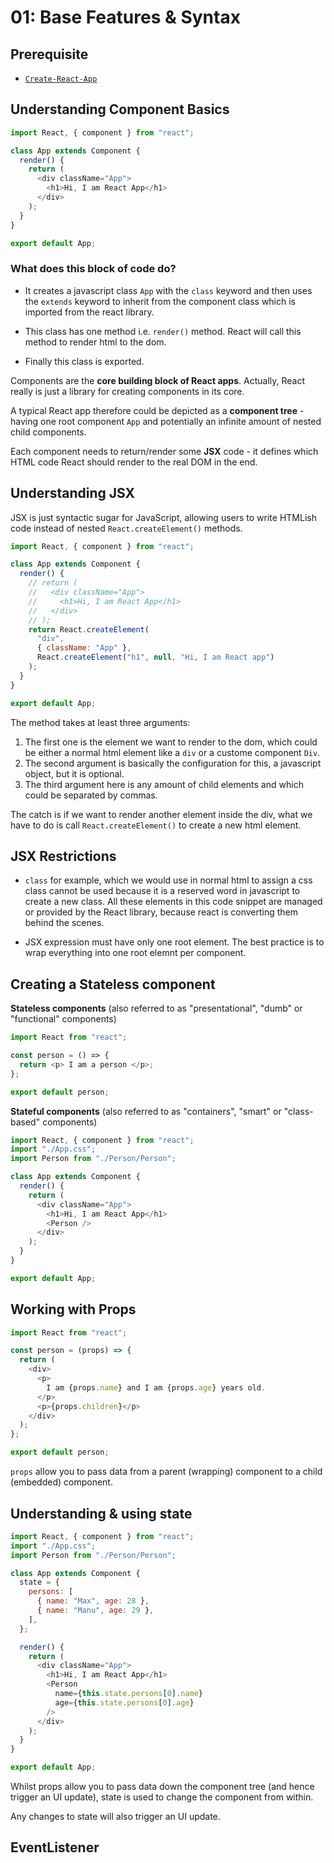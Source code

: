 # 01: Base Features & Syntax

## Prerequisite

- [`Create-React-App`](https://github.com/facebook/create-react-app)

## Understanding Component Basics

```javascript
import React, { component } from "react";

class App extends Component {
  render() {
    return (
      <div className="App">
        <h1>Hi, I am React App</h1>
      </div>
    );
  }
}

export default App;
```

### What does this block of code do?

- It creates a javascript class `App` with the `class` keyword and then uses the `extends` keyword to inherit from the component class which is imported from the react library.

- This class has one method i.e. `render()` method. React will call this method to render html to the dom.

- Finally this class is exported.

Components are the **core building block of React apps**. Actually, React really is just a library for creating components in its core.

A typical React app therefore could be depicted as a **component tree** - having one root component `App` and potentially an infinite amount of nested child components.

Each component needs to return/render some **JSX** code - it defines which HTML code React should render to the real DOM in the end.

## Understanding JSX

JSX is just syntactic sugar for JavaScript, allowing users to write HTMLish code instead of nested `React.createElement()` methods.

```javascript
import React, { component } from "react";

class App extends Component {
  render() {
    // return (
    //   <div className="App">
    //     <h1>Hi, I am React App</h1>
    //   </div>
    // );
    return React.createElement(
      "div",
      { className: "App" },
      React.createElement("h1", null, "Hi, I am React app")
    );
  }
}

export default App;
```

The method takes at least three arguments:

1.  The first one is the element we want to render to the dom, which could be either a normal html element like a `div` or a custome component `Div`.
2.  The second argument is basically the configuration for this, a javascript object, but it is optional.
3.  The third argument here is any amount of child elements and which could be separated by commas.

The catch is if we want to render another element inside the div, what we have to do is call `React.createElement()` to create a new html element.

## JSX Restrictions

- `class` for example, which we would use in normal html to assign a css class cannot be used because it is a reserved word in javascript to create a new class. All these elements in this code snippet are managed or provided by the React library, because react is converting them behind the scenes.

- JSX expression must have only one root element. The best practice is to wrap everything into one root elemnt per component.

## Creating a Stateless component

**Stateless components** (also referred to as "presentational", "dumb" or "functional" components)

```javascript
import React from "react";

const person = () => {
  return <p> I am a person </p>;
};

export default person;
```

**Stateful components** (also referred to as "containers", "smart" or "class-based" components)

```javascript
import React, { component } from "react";
import "./App.css";
import Person from "./Person/Person";

class App extends Component {
  render() {
    return (
      <div className="App">
        <h1>Hi, I am React App</h1>
        <Person />
      </div>
    );
  }
}

export default App;
```

## Working with Props

```javascript
import React from "react";

const person = (props) => {
  return (
    <div>
      <p>
        I am {props.name} and I am {props.age} years old.
      </p>
      <p>{props.children}</p>
    </div>
  );
};

export default person;
```

`props` allow you to pass data from a parent (wrapping) component to a child (embedded) component.

## Understanding & using state

```javascript
import React, { component } from "react";
import "./App.css";
import Person from "./Person/Person";

class App extends Component {
  state = {
    persons: [
      { name: "Max", age: 28 },
      { name: "Manu", age: 29 },
    ],
  };

  render() {
    return (
      <div className="App">
        <h1>Hi, I am React App</h1>
        <Person
          name={this.state.persons[0].name}
          age={this.state.persons[0].age}
        />
      </div>
    );
  }
}

export default App;
```

Whilst props allow you to pass data down the component tree (and hence trigger an UI update), state is used to change the component from within.

Any changes to state will also trigger an UI update.

## EventListener
